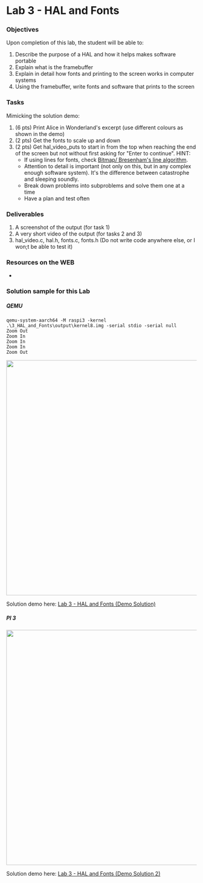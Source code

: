 # Lab 3 - HAL and Fonts

### Objectives
Upon completion of this lab, the student will be able to:

1. Describe the purpose of a HAL and how it helps makes software portable
2. Explain what is the framebuffer
3. Explain in detail how fonts and printing to the screen works in computer systems
4. Using the framebuffer, write fonts and software that prints to the screen

### Tasks
Mimicking the solution demo:
1. (6 pts) Print Alice in Wonderland's excerpt (use different colours as shown in the demo)
2. (2 pts) Get the fonts to scale up and down  
3. (2 pts) Get hal_video_puts to start in from the top when reaching the end of the screen
           but not without first asking for "Enter to continue".
HINT:
    - If using lines for fonts, check [Bitmap/ Bresenham's line algorithm](https://rosettacode.org/wiki/Bitmap/Bresenham%27s_line_algorithm#C).
    - Attention to detail is important (not only on this, but in any complex enough software system). It's the difference between catastrophe and sleeping soundly.
    - Break down problems into subproblems and solve them one at a time
    - Have a plan and test often


### Deliverables
1. A screenshot of the output (for task 1)
2. A very short video of the output (for tasks 2 and 3)
3. hal_video.c, hal.h, fonts.c, fonts.h
(Do not write code anywhere else, or I won;t be able to test it)


### Resources on the WEB
-


### Solution sample for this Lab
##### QEMU
```ba)sh
qemu-system-aarch64 -M raspi3 -kernel .\3_HAL_and_Fonts\output\kernel8.img -serial stdio -serial null            
Zoom Out
Zoom In
Zoom In
Zoom In
Zoom Out
```

<img src="https://github.com/rromanotero/os_labs/blob/master/3_HAL_and_Fonts/images/lab_solution.jpg" width="620"/>

Solution demo here: [Lab 3 - HAL and Fonts (Demo Solution)](https://youtu.be/KXhRCAMopFM)

##### PI 3

<img src="https://github.com/rromanotero/os_labs/blob/master/2_HAL_and_Fonts/images/lab_solution_pi.jpg" width="620"/>

Solution demo here: [Lab 3 - HAL and Fonts (Demo Solution 2)](https://youtu.be/zghl6RQ6Fqo)
